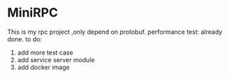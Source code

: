 # MiniRPC
This is my rpc project ,only depend on protobuf.
performance test: already done.
to do:
1. add more test case
2. add service server module
3. add docker image

